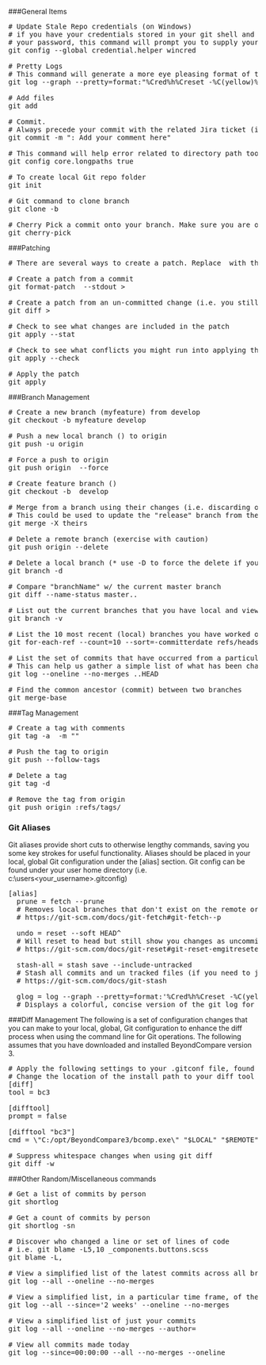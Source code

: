 ###General Items
<pre>
# Update Stale Repo credentials (on Windows)
# if you have your credentials stored in your git shell and you have recently changed
# your password, this command will prompt you to supply your new credentials
git config --global credential.helper wincred
  
# Pretty Logs
# This command will generate a more eye pleasing format of the commit log
git log --graph --pretty=format:"%Cred%h%Creset -%C(yellow)%d%Creset %s %Cgreen(%cr) %C(bold blue)<%an>%Creset" --abbrev-commit
  
# Add files
git add <file or folder name>
  
# Commit.
# Always precede your commit with the related Jira ticket (i.e. ES-1234)
git commit -m "<Jira_ticket_number>: Add your comment here"
  
# This command will help error related to directory path too long
git config core.longpaths true
  
# To create local Git repo folder
git init <repo_folder_name>
 
# Git command to clone branch
git clone -b <branch_name> <repo_url>
  
# Cherry Pick a commit onto your branch. Make sure you are on the branch that will receive the commit
git cherry-pick <commit_hash>
</pre>
  
###Patching
<pre>
# There are several ways to create a patch. Replace <your_patch_file.patch> with the file name and/or path to the file name if it does not reside in the same folder that you are executing the commands.
  
# Create a patch from a commit
git format-patch <commit_hash> --stdout > <your_patch_file.patch>
  
# Create a patch from an un-committed change (i.e. you still need to 'git add' or before you have 'git commit' ed a change)
git diff > <your_patch_file.patch>
  
# Check to see what changes are included in the patch
git apply --stat <your_patch_file.patch>
  
# Check to see what conflicts you might run into applying the patch, without actually applying the patch
git apply --check <your_patch_file.patch>
  
# Apply the patch
git apply <your_patch_file.patch>
</pre>

###Branch Management
<pre>
# Create a new branch (myfeature) from develop
git checkout -b myfeature develop
  
# Push a new local branch (<branch>) to origin
git push -u origin <branch>
 
# Force a push to origin
git push origin <branch> --force
  
# Create feature branch (<feature_branch>)
git checkout -b <feature_branch> develop
  
# Merge from a branch using their changes (i.e. discarding ours) at a specific commit on their branch
# This could be used to update the "release" branch from the "develop" branch at a specific commit
git merge -X theirs <branch_name> <commit_hash>
  
# Delete a remote branch (exercise with caution)
git push origin --delete <branch_name>
  
# Delete a local branch (* use -D to force the delete if you have unmerged changes)
git branch -d <branch_name>
  
# Compare "branchName" w/ the current master branch
git diff --name-status master..<branch_name>
  
# List out the current branches that you have local and view the HEAD commit on each
git branch -v
  
# List the 10 most recent (local) branches you have worked on (change count to see more or less)
git for-each-ref --count=10 --sort=-committerdate refs/heads/ --format="%(refname:short)"
  
# List the set of commits that have occurred from a particular commit (i.e. a TAG) up until HEAD
# This can help us gather a simple list of what has been changed
git log --oneline --no-merges <taggname_or_commit_hash>..HEAD
 
# Find the common ancestor (commit) between two branches
git merge-base <branch-A> <branch-B>
</pre>

###Tag Management
<pre>
# Create a tag with comments
git tag -a <release_number> -m "<your_comments>"
  
# Push the tag to origin
git push --follow-tags
  
# Delete a tag
git tag -d <release_number>
  
# Remove the tag from origin
git push origin :refs/tags/<release_number>
</pre>

### Git Aliases
Git aliases provide short cuts to otherwise lengthy commands, saving you some key strokes for useful functionality. Aliases should be placed in your local, global Git configuration under the [alias] section. Git config can be found under your user home directory (i.e. c:\users\<your_username>\.gitconfig)
<pre>
[alias]
  prune = fetch --prune
  # Removes local branches that don't exist on the remote origin
  # https://git-scm.com/docs/git-fetch#git-fetch--p
 
  undo = reset --soft HEAD^
  # Will reset to head but still show you changes as uncommitted... not as permanent as --hard
  # https://git-scm.com/docs/git-reset#git-reset-emgitresetemltmodegtltcommitgt
 
  stash-all = stash save --include-untracked
  # Stash all commits and un tracked files (if you need to jump to a new branch will in progress with another change on another branch)
  # https://git-scm.com/docs/git-stash
 
  glog = log --graph --pretty=format:'%Cred%h%Creset -%C(yellow)%d%Creset %s %Cgreen(%cr) %C(bold blue)<%an>%Creset'
  # Displays a colorful, concise version of the git log for the current branch
</pre>

###Diff Management
The following is a set of configuration changes that you can make to your local, global, Git configuration to enhance the diff process when using the command line for Git operations. 
The following assumes that you have downloaded and installed BeyondCompare version 3. 
<pre>
# Apply the following settings to your .gitconf file, found in your home, user directory (i.e. c:\users\<your_username>\.gitconfig
# Change the location of the install path to your diff tool listed below.
[diff]
tool = bc3
 
[difftool]
prompt = false
 
[difftool "bc3"]
cmd = \"C:/opt/BeyondCompare3/bcomp.exe\" "$LOCAL" "$REMOTE"
  
# Suppress whitespace changes when using git diff
git diff -w
</pre>

###Other
Random/Miscellaneous commands
<pre>
# Get a list of commits by person
git shortlog
  
# Get a count of commits by person
git shortlog -sn
  
# Discover who changed a line or set of lines of code
# i.e. git blame -L5,10 _components.buttons.scss
git blame -L<starting_lin_num>,<ending_line_num> <filepath>
  
# View a simplified list of the latest commits across all branches
git log --all --oneline --no-merges
  
# View a simplified list, in a particular time frame, of the latest commits across all branches
git log --all --since='2 weeks' --oneline --no-merges
  
# View a simplified list of just your commits
git log --all --oneline --no-merges --author=<your_email_address>
  
# View all commits made today
git log --since=00:00:00 --all --no-merges --oneline
</pre>